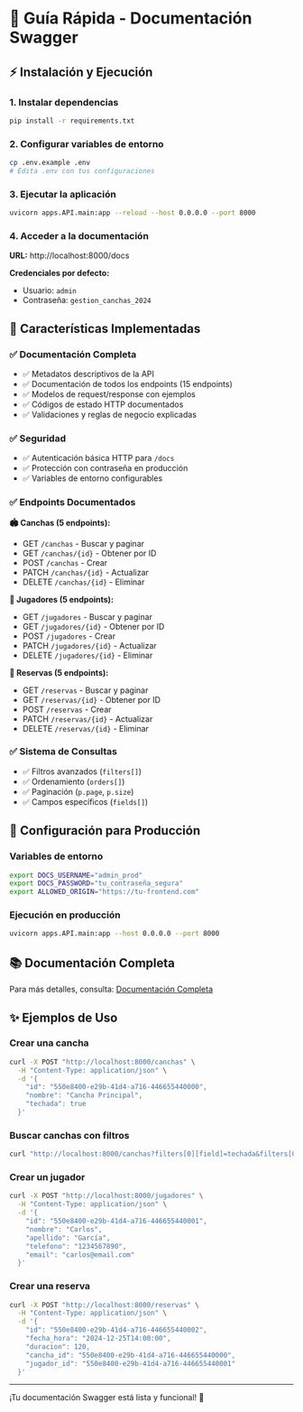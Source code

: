 # 🚀 Guía Rápida - Documentación Swagger

## ⚡ Instalación y Ejecución

### 1. Instalar dependencias
```bash
pip install -r requirements.txt
```

### 2. Configurar variables de entorno
```bash
cp .env.example .env
# Edita .env con tus configuraciones
```

### 3. Ejecutar la aplicación
```bash
uvicorn apps.API.main:app --reload --host 0.0.0.0 --port 8000
```

### 4. Acceder a la documentación
**URL:** http://localhost:8000/docs

**Credenciales por defecto:**
- Usuario: `admin`
- Contraseña: `gestion_canchas_2024`

## 🎯 Características Implementadas

### ✅ Documentación Completa
- ✅ Metadatos descriptivos de la API
- ✅ Documentación de todos los endpoints (15 endpoints)
- ✅ Modelos de request/response con ejemplos
- ✅ Códigos de estado HTTP documentados
- ✅ Validaciones y reglas de negocio explicadas

### ✅ Seguridad
- ✅ Autenticación básica HTTP para `/docs`
- ✅ Protección con contraseña en producción
- ✅ Variables de entorno configurables

### ✅ Endpoints Documentados

**🏟️ Canchas (5 endpoints):**
- GET `/canchas` - Buscar y paginar
- GET `/canchas/{id}` - Obtener por ID
- POST `/canchas` - Crear
- PATCH `/canchas/{id}` - Actualizar
- DELETE `/canchas/{id}` - Eliminar

**👤 Jugadores (5 endpoints):**
- GET `/jugadores` - Buscar y paginar
- GET `/jugadores/{id}` - Obtener por ID
- POST `/jugadores` - Crear
- PATCH `/jugadores/{id}` - Actualizar
- DELETE `/jugadores/{id}` - Eliminar

**📅 Reservas (5 endpoints):**
- GET `/reservas` - Buscar y paginar
- GET `/reservas/{id}` - Obtener por ID
- POST `/reservas` - Crear
- PATCH `/reservas/{id}` - Actualizar
- DELETE `/reservas/{id}` - Eliminar

### ✅ Sistema de Consultas
- ✅ Filtros avanzados (`filters[]`)
- ✅ Ordenamiento (`orders[]`)
- ✅ Paginación (`p.page`, `p.size`)
- ✅ Campos específicos (`fields[]`)

## 🔧 Configuración para Producción

### Variables de entorno
```bash
export DOCS_USERNAME="admin_prod"
export DOCS_PASSWORD="tu_contraseña_segura"
export ALLOWED_ORIGIN="https://tu-frontend.com"
```

### Ejecución en producción
```bash
uvicorn apps.API.main:app --host 0.0.0.0 --port 8000
```

## 📚 Documentación Completa

Para más detalles, consulta: [Documentación Completa](./swagger-documentation.md)

## ✨ Ejemplos de Uso

### Crear una cancha
```bash
curl -X POST "http://localhost:8000/canchas" \
  -H "Content-Type: application/json" \
  -d '{
    "id": "550e8400-e29b-41d4-a716-446655440000",
    "nombre": "Cancha Principal",
    "techada": true
  }'
```

### Buscar canchas con filtros
```bash
curl "http://localhost:8000/canchas?filters[0][field]=techada&filters[0][operator]=eq&filters[0][value]=true"
```

### Crear un jugador
```bash
curl -X POST "http://localhost:8000/jugadores" \
  -H "Content-Type: application/json" \
  -d '{
    "id": "550e8400-e29b-41d4-a716-446655440001",
    "nombre": "Carlos",
    "apellido": "García",
    "telefono": "1234567890",
    "email": "carlos@email.com"
  }'
```

### Crear una reserva
```bash
curl -X POST "http://localhost:8000/reservas" \
  -H "Content-Type: application/json" \
  -d '{
    "id": "550e8400-e29b-41d4-a716-446655440002",
    "fecha_hora": "2024-12-25T14:00:00",
    "duracion": 120,
    "cancha_id": "550e8400-e29b-41d4-a716-446655440000",
    "jugador_id": "550e8400-e29b-41d4-a716-446655440001"
  }'
```

---

¡Tu documentación Swagger está lista y funcional! 🎉